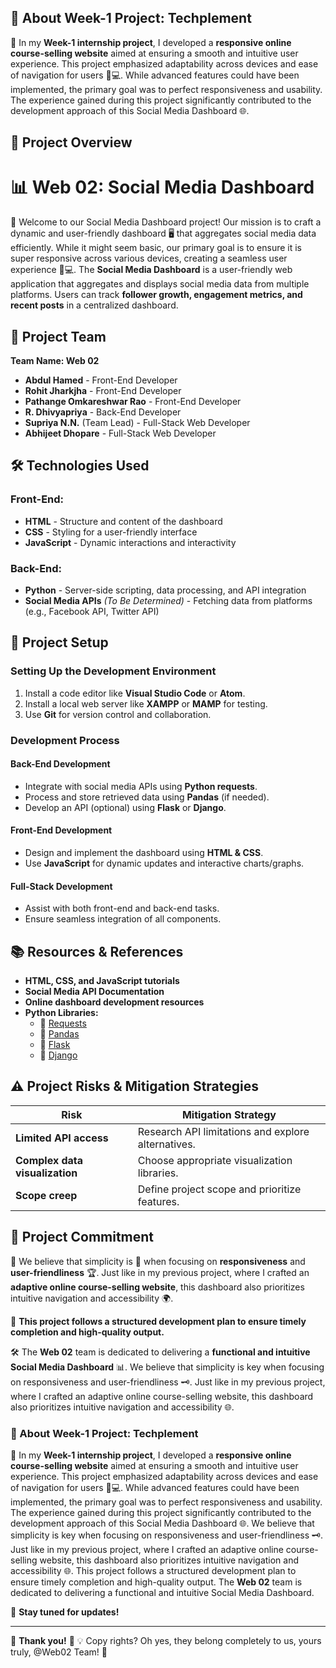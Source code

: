 ## 🌟 About Week-1 Project: Techplement
🚀 In my **Week-1 internship project**, I developed a **responsive online course-selling website** aimed at ensuring a smooth and intuitive user experience. This project emphasized adaptability across devices and ease of navigation for users 📱💻. While advanced features could have been implemented, the primary goal was to perfect responsiveness and usability. The experience gained during this project significantly contributed to the development approach of this Social Media Dashboard 🌐.

## 📌 Project Overview
# 📊 Web 02: Social Media Dashboard
🚀 Welcome to our Social Media Dashboard project! Our mission is to craft a dynamic and user-friendly dashboard 🖥️ that aggregates social media data efficiently. While it might seem basic, our primary goal is to ensure it is super responsive across various devices, creating a seamless user experience 📱💻.
The **Social Media Dashboard** is a user-friendly web application that aggregates and displays social media data from multiple platforms. Users can track **follower growth, engagement metrics, and recent posts** in a centralized dashboard.

## 👥 Project Team
**Team Name: Web 02**
- **Abdul Hamed** - Front-End Developer
- **Rohit Jharkjha** - Front-End Developer
- **Pathange Omkareshwar Rao** - Front-End Developer
- **R. Dhivyapriya** - Back-End Developer
- **Supriya N.N.** (Team Lead) - Full-Stack Web Developer
- **Abhijeet Dhopare** - Full-Stack Web Developer

## 🛠️ Technologies Used
### **Front-End:**
- **HTML** - Structure and content of the dashboard
- **CSS** - Styling for a user-friendly interface
- **JavaScript** - Dynamic interactions and interactivity

### **Back-End:**
- **Python** - Server-side scripting, data processing, and API integration
- **Social Media APIs** *(To Be Determined)* - Fetching data from platforms (e.g., Facebook API, Twitter API)

## 🚀 Project Setup
### **Setting Up the Development Environment**
1. Install a code editor like **Visual Studio Code** or **Atom**.
2. Install a local web server like **XAMPP** or **MAMP** for testing.
3. Use **Git** for version control and collaboration.

### **Development Process**
#### **Back-End Development**
- Integrate with social media APIs using **Python requests**.
- Process and store retrieved data using **Pandas** (if needed).
- Develop an API (optional) using **Flask** or **Django**.

#### **Front-End Development**
- Design and implement the dashboard using **HTML & CSS**.
- Use **JavaScript** for dynamic updates and interactive charts/graphs.

#### **Full-Stack Development**
- Assist with both front-end and back-end tasks.
- Ensure seamless integration of all components.

## 📚 Resources & References
- **HTML, CSS, and JavaScript tutorials**
- **Social Media API Documentation**
- **Online dashboard development resources**
- **Python Libraries:**
  - 🔗 [Requests](https://requests.readthedocs.io/)
  - 🔗 [Pandas](https://pandas.pydata.org/docs/)
  - 🔗 [Flask](https://flask.palletsprojects.com/)
  - 🔗 [Django](https://docs.djangoproject.com/en/5.0/)

## ⚠️ Project Risks & Mitigation Strategies
| Risk | Mitigation Strategy |
|------|-------------------|
| **Limited API access** | Research API limitations and explore alternatives. |
| **Complex data visualization** | Choose appropriate visualization libraries. |
| **Scope creep** | Define project scope and prioritize features. |

## 🎯 Project Commitment
🎯 We believe that simplicity is 🔑 when focusing on **responsiveness** and **user-friendliness** 🏆. Just like in my previous project, where I crafted an **adaptive online course-selling website**, this dashboard also prioritizes intuitive navigation and accessibility 🌍.

📢 **This project follows a structured development plan to ensure timely completion and high-quality output.**

🛠️ The **Web 02** team is dedicated to delivering a **functional and intuitive Social Media Dashboard** 📊.
We believe that simplicity is key when focusing on responsiveness and user-friendliness 🗝️. Just like in my previous project, where I crafted an adaptive online course-selling website, this dashboard also prioritizes intuitive navigation and accessibility 🌐.

### **🌟 About Week-1 Project: Techplement**
🚀 In my **Week-1 internship project**, I developed a **responsive online course-selling website** aimed at ensuring a smooth and intuitive user experience. This project emphasized adaptability across devices and ease of navigation for users 📱💻. While advanced features could have been implemented, the primary goal was to perfect responsiveness and usability. The experience gained during this project significantly contributed to the development approach of this Social Media Dashboard 🌐.
We believe that simplicity is key when focusing on responsiveness and user-friendliness 🗝️. Just like in my previous project, where I crafted an adaptive online course-selling website, this dashboard also prioritizes intuitive navigation and accessibility 🌐.
This project follows a structured development plan to ensure timely completion and high-quality output. The **Web 02** team is dedicated to delivering a functional and intuitive Social Media Dashboard.

📢 **Stay tuned for updates!**

---

🙏 **Thank you!** 🎉
💡 Copy rights? Oh yes, they belong completely to us, yours truly, @Web02 Team! 🎉
